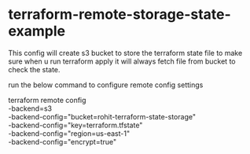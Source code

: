 # terraform-remote-storage-state-example

This config will create s3 bucket to store the terraform state file to make sure when u run terraform apply it will always fetch file from bucket to check the state.

run the below command to configure remote config settings

terraform remote config \
    -backend=s3 \
    -backend-config="bucket=rohit-terraform-state-storage" \
    -backend-config="key=terraform.tfstate" \
    -backend-config="region=us-east-1" \
    -backend-config="encrypt=true"
